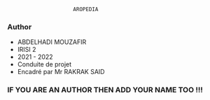                          AROPEDIA


### Author 
* ABDELHADI MOUZAFIR
* IRISI 2 
* 2021 - 2022
* Conduite de projet 
* Encadré par Mr RAKRAK SAID 
### IF YOU ARE AN AUTHOR THEN ADD YOUR NAME TOO !!! 